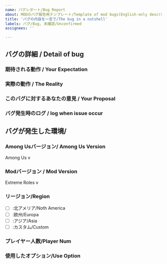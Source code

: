 ```yaml
---
name: バグレポート/Bug Report
about: MODのバグ報告用テンプレート/Template of mod bugs(English-only descriptions are acceptable)
title: 'バグの内容を一言で/The bug in a nutshell'
labels: バグ/Bug, 未確認/Unconfirmed
assignees: ''

---
```


## バグの詳細 / Detail of bug
<!-- バグに関する詳細な情報を以下の各項目にしたがって記載してください / 
Please provide information about the bug in each of the following fields
以下のURL等を参考に記載していただくととても助かります
[伝わるバグ報告  |  さくらのナレッジ](https://knowledge.sakura.ad.jp/26627/)
[Github issue との付き合い方 作成編](https://qiita.com/janus_wel/items/ba47259f107b161c5727) -->
### 期待される動作 / Your Expectation
<!-- どのようなこと(操作等)をやろうとしたのか、そして何が起きたのか、必要であれば画像等を添付してください(その動作を元に再現を行います、これがないと色々と困ります) / What did you try to do, and what did you expect to happen? Attach screenshots if needed. -->

### 実際の動作 / The Reality
<!-- 期待する動作に対して、実際の動作はどうなのか。バグを再現しただけの動画(数分程度)のURLや画像があるとわかりやすいです / How does the actual behavior compare to the expected behavior? (A video URL or image would be helpful for clarification -->

### このバグに対するあなたの意見 / Your Proposal
<!-- このバグや仕様に対してのあなたの意見をお願いします、バグを修正してほしいのかそれとも別の挙動にしてほしいのか / Your opinion on this bug or specification -->

### バグ発生時のログ / log when issue occur
<!-- バグが発生した瞬間のF8で出力されるログ(log形式かZip形式のファイル) / Dumped log by F8 at the issue occurs(log or zip) -->

## バグが発生した環境/
### Among Usバージョン/ Among Us Version
<!-- 右上に表示されているバージョン / Version shown in the upper right corner -->
Among Us v

### Modバージョン / Mod Version
<!-- タイトル画面もしくは設定に表示されているMODバージョン / MOD version shown on the title screen or in the settings -->
Extreme Roles v

### リージョン/Region
<!-- バグが発生したサーバーリージョン / The region where the bug occurred. -->
<!--
該当しているリージョンに「x」をつけて下さい
例：アジア
- [ ] :北アメリア/Noth America
- [ ] :欧州/Europa
- [x] :アジア/Asia
- [ ] :カスタム/Custom
 -->
- [ ] :北アメリア/Noth America
- [ ] :欧州/Europa
- [ ] :アジア/Asia
- [ ] :カスタム/Custom

### プレイヤー人数/Player Num
<!-- バグを確認した時のプレイヤーの人数 / Number of players at the time the bug was identified -->

### 使用したオプション/Use Option
<!-- バグが発生したときのオプション設定、設定よりエクスポートしたcsvを添付してください / Please attach the option settings when the bug occurs, exported from the settings  -->
